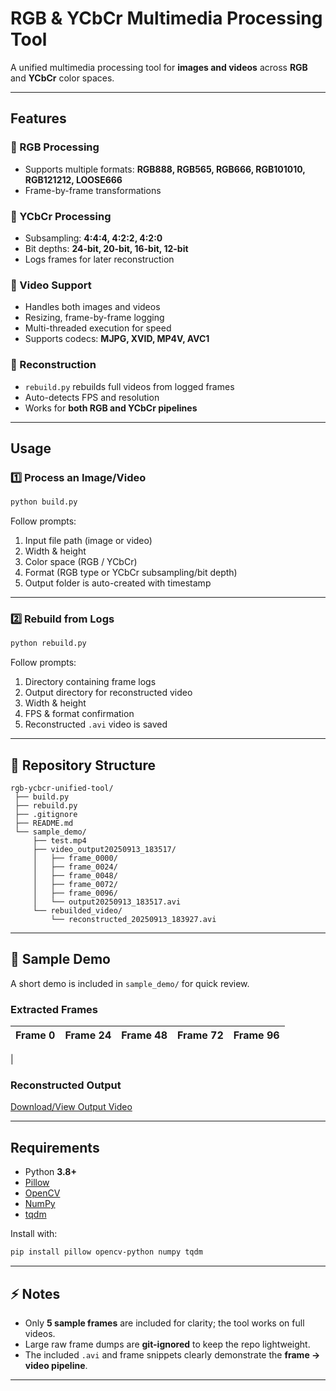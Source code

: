 # RGB & YCbCr Multimedia Processing Tool  

A unified multimedia processing tool for **images and videos** across **RGB** and **YCbCr** color spaces.  
 

---

##  Features  

### 🔹 RGB Processing  
- Supports multiple formats: **RGB888, RGB565, RGB666, RGB101010, RGB121212, LOOSE666**  
- Frame-by-frame transformations  

### 🔹 YCbCr Processing  
- Subsampling: **4:4:4, 4:2:2, 4:2:0**  
- Bit depths: **24-bit, 20-bit, 16-bit, 12-bit**  
- Logs frames for later reconstruction  

### 🔹 Video Support  
- Handles both images and videos  
- Resizing, frame-by-frame logging  
- Multi-threaded execution for speed  
- Supports codecs: **MJPG, XVID, MP4V, AVC1**  

### 🔹 Reconstruction  
- `rebuild.py` rebuilds full videos from logged frames  
- Auto-detects FPS and resolution  
- Works for **both RGB and YCbCr pipelines**  

---

##  Usage  

### 1️⃣ Process an Image/Video  
```bash
python build.py
```
Follow prompts:  
1. Input file path (image or video)  
2. Width & height  
3. Color space (RGB / YCbCr)  
4. Format (RGB type or YCbCr subsampling/bit depth)  
5. Output folder is auto-created with timestamp  

---

### 2️⃣ Rebuild from Logs  
```bash
python rebuild.py
```
Follow prompts:  
1. Directory containing frame logs  
2. Output directory for reconstructed video  
3. Width & height  
4. FPS & format confirmation  
5. Reconstructed `.avi` video is saved  

---

## 📂 Repository Structure  

```
rgb-ycbcr-unified-tool/
 ├── build.py
 ├── rebuild.py
 ├── .gitignore
 ├── README.md
 └── sample_demo/
     ├── test.mp4
     ├── video_output20250913_183517/
     │   ├── frame_0000/
     │   ├── frame_0024/
     │   ├── frame_0048/
     │   ├── frame_0072/
     │   ├── frame_0096/
     │   └── output20250913_183517.avi
     └── rebuilded_video/
         └── reconstructed_20250913_183927.avi
```  

---

## 📂 Sample Demo  

A short demo is included in `sample_demo/` for quick review.  

### Extracted Frames  
| Frame 0 | Frame 24 | Frame 48 | Frame 72 | Frame 96 |  
|---------|----------|----------|----------|----------|  
|

### Reconstructed Output  
 [Download/View Output Video](sample_demo/video_output20250913_183517/output20250913_183517.avi)  

---

## Requirements  

- Python **3.8+**  
- [Pillow](https://pypi.org/project/Pillow/)  
- [OpenCV](https://pypi.org/project/opencv-python/)  
- [NumPy](https://pypi.org/project/numpy/)  
- [tqdm](https://pypi.org/project/tqdm/)  

Install with:  
```bash
pip install pillow opencv-python numpy tqdm
```  

---

## ⚡ Notes  

- Only **5 sample frames** are included for clarity; the tool works on full videos.  
- Large raw frame dumps are **git-ignored** to keep the repo lightweight.  
- The included `.avi` and frame snippets clearly demonstrate the **frame → video pipeline**.  

---
